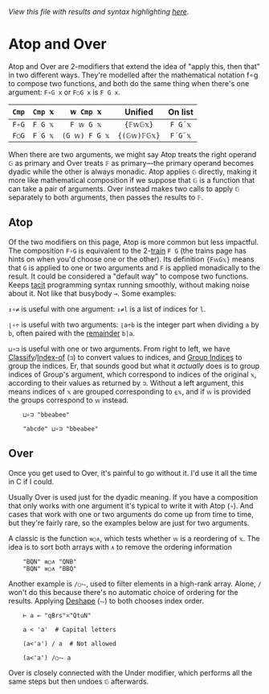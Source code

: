 *View this file with results and syntax highlighting [here](https://mlochbaum.github.io/BQN/doc/compose.html).*

# Atop and Over

<!--GEN combinator.bqn
DrawComp ≍"∘○"
-->

Atop and Over are 2-modifiers that extend the idea of "apply this, then that" in two different ways. They're modelled after the mathematical notation f∘g to compose two functions, and both do the same thing when there's one argument: `F∘G x` or `F○G x` is `F G x`.

| `Cmp` | `Cmp 𝕩` | `𝕨 Cmp 𝕩`      | Unified     | On list
|-------|---------|:--------------:|:-----------:|:-------:
| `F∘G` | `F G 𝕩` | `F 𝕨 G 𝕩`      | `{𝔽𝕨𝔾𝕩}`    | `F G´𝕩`
| `F○G` | `F G 𝕩` | `(G 𝕨) F G 𝕩`  | `{(𝔾𝕨)𝔽𝔾𝕩}` | `F´G¨𝕩`

When there are two arguments, we might say Atop treats the right operand `𝔾` as primary and Over treats `𝔽` as primary—the primary operand becomes dyadic while the other is always monadic. Atop applies `𝔾` directly, making it more like mathematical composition if we suppose that `𝔾` is a function that can take a pair of arguments. Over instead makes two calls to apply `𝔾` separately to both arguments, then passes the results to `𝔽`.

## Atop

Of the two modifiers on this page, Atop is more common but less impactful. The composition `F∘G` is equivalent to the 2-[train](train.md) `F G` (the trains page has hints on when you'd choose one or the other). Its definition `{F𝕨G𝕩}` means that `G` is applied to one or two arguments and `F` is applied monadically to the result. It could be considered a "default way" to compose two functions. Keeps [tacit](tacit.md) programming syntax running smoothly, without making noise about it. Not like that busybody `⊸`. Some examples:

`↕∘≠` is useful with one argument: `↕≠l` is a list of indices for `l`.

`⌊∘÷` is useful with two arguments: `⌊a÷b` is the integer part when dividing `a` by `b`, often paired with the [remainder](arithmetic.md#additional-arithmetic) `b|a`.

`⊔∘⊐` is useful with one or two arguments. From right to left, we have [Classify](selfcmp.md#classify)/[Index-of](search.md#index-of) (`⊐`) to convert values to indices, and [Group Indices](group.md) to group the indices. Er, that sounds good but what it *actually* does is to group indices of Group's argument, which correspond to indices of the original `𝕩`, according to their values as returned by `⊐`. Without a left argument, this means indices of `𝕩` are grouped corresponding to `⍷𝕩`, and if `𝕨` is provided the groups correspond to `𝕨` instead.

        ⊔∘⊐ "bbeabee"

        "abcde" ⊔∘⊐ "bbeabee"

## Over

Once you get used to Over, it's painful to go without it. I'd use it all the time in C if I could.

Usually Over is used just for the dyadic meaning. If you have a composition that only works with one argument it's typical to write it with Atop (`∘`). And cases that work with one or two arguments do come up from time to time, but they're fairly rare, so the examples below are just for two arguments.

A classic is the function `≡○∧`, which tests whether `𝕨` is a reordering of `𝕩`. The idea is to sort both arrays with `∧` to remove the ordering information

        "BQN" ≡○∧ "QNB"
        "BQN" ≡○∧ "BBQ"

Another example is `/○⥊`, used to filter elements in a high-rank array. Alone, `/` won't do this because there's no automatic choice of ordering for the results. Applying [Deshape](reshape.md) (`⥊`) to both chooses index order.

        ⊢ a ← "qBrs"≍"QtuN"

        a < 'a'  # Capital letters

        (a<'a') / a  # Not allowed

        (a<'a') /○⥊ a

Over is closely connected with the Under modifier, which performs all the same steps but then undoes `𝔾` afterwards.
